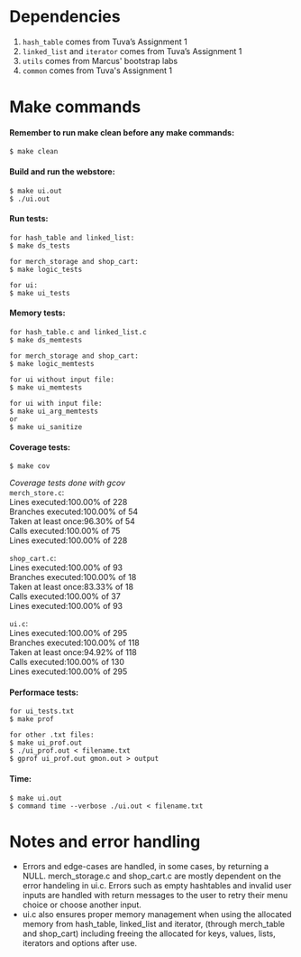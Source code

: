 # Dependencies 
1.  `hash_table` comes from Tuva’s Assignment 1
2.  `linked_list` and `iterator` comes from Tuva’s Assignment 1 
3.  `utils` comes from Marcus' bootstrap labs
4.  `common` comes from Tuva's Assignment 1


# Make commands
#### Remember to run make clean before any make commands: 
```
$ make clean
```

   #### Build and run the webstore: 
   ```
   $ make ui.out
   $ ./ui.out
   ```
   #### Run tests:
   ```
   for hash_table and linked_list: 
   $ make ds_tests

   for merch_storage and shop_cart:
   $ make logic_tests

   for ui:
   $ make ui_tests
   ```

   #### Memory tests:
   ```
   for hash_table.c and linked_list.c
   $ make ds_memtests
   
   for merch_storage and shop_cart:
   $ make logic_memtests
   
   for ui without input file:
   $ make ui_memtests

   for ui with input file:
   $ make ui_arg_memtests
   or
   $ make ui_sanitize
   ```

   #### Coverage tests:
   ```
   $ make cov
   ```
   _Coverage tests done with gcov_\
   `merch_store.c`:\
    Lines executed:100.00% of 228\
    Branches executed:100.00% of 54\
    Taken at least once:96.30% of 54\
    Calls executed:100.00% of 75\
    Lines executed:100.00% of 228

   `shop_cart.c`:\
    Lines executed:100.00% of 93\
    Branches executed:100.00% of 18\
    Taken at least once:83.33% of 18\
    Calls executed:100.00% of 37\
    Lines executed:100.00% of 93

   `ui.c`:\
    Lines executed:100.00% of 295\
    Branches executed:100.00% of 118\
    Taken at least once:94.92% of 118\
    Calls executed:100.00% of 130\
    Lines executed:100.00% of 295

   
   #### Performace tests:
   ```
   for ui_tests.txt 
   $ make prof

   for other .txt files: 
   $ make ui_prof.out
   $ ./ui_prof.out < filename.txt
   $ gprof ui_prof.out gmon.out > output
   ```

   #### Time: 
   ```
   $ make ui.out
   $ command time --verbose ./ui.out < filename.txt
   ```


 # Notes and error handling

  - Errors and edge-cases are handled, in some cases, by returning a NULL. merch_storage.c and shop_cart.c are mostly dependent on the error handeling in ui.c. Errors such as empty hashtables and invalid user inputs are handled with return messages to the user to retry their menu choice or choose another input.  
  - ui.c also ensures proper memory management when using the allocated memory from hash_table, linked_list and iterator, (through merch_table and shop_cart) including freeing the allocated for keys, values, lists, iterators and options after use. 